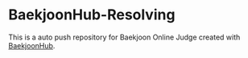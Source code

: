 # BaekjoonHub-Resolving
This is a auto push repository for Baekjoon Online Judge created with [BaekjoonHub](https://github.com/BaekjoonHub/BaekjoonHub).
